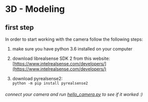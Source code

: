 # 3D - Modeling

## first step
In order to start working with the camera follow the following steps:  
  
1. make sure you have python 3.6 installed on your computer  

2. download librealsense SDK 2 from this website: [https://www.intelrealsense.com/developers/](https://www.intelrealsense.com/developers/)  

3. download pyrealsense2:  
    `python -m pip install pyrealsense2`

###### connect your camera and run [hello_camera.py](./hello_camera.py) to see if it worked :)  
